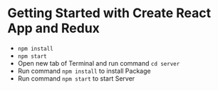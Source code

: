 # Getting Started with Create React App and Redux

- `npm install`
- `npm start`
- Open new tab of Terminal and run command `cd server`
- Run command `npm install` to install Package
- Run command `npm start` to start Server

